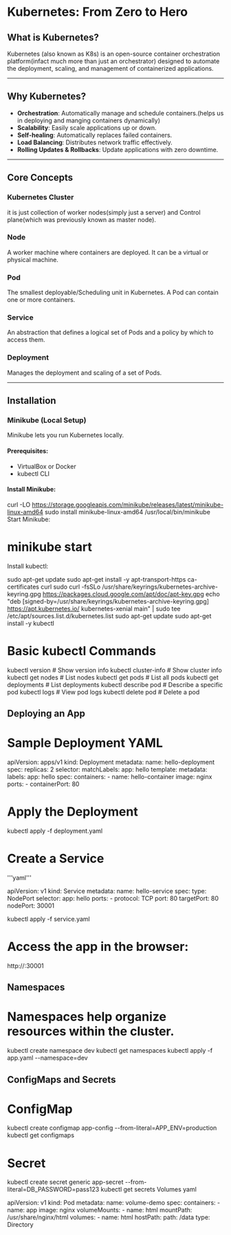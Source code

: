 # Kubernetes: From Zero to Hero

## What is Kubernetes?

Kubernetes (also known as K8s) is an open-source container orchestration platform(infact much more than just an orchestrator) designed to automate the deployment, scaling, and management of containerized applications.

---

## Why Kubernetes?

- **Orchestration**: Automatically manage and schedule containers.(helps us in deploying and manging containers dynamically)
- **Scalability**: Easily scale applications up or down.
- **Self-healing**: Automatically replaces failed containers.
- **Load Balancing**: Distributes network traffic effectively.
- **Rolling Updates & Rollbacks**: Update applications with zero downtime.

---

## Core Concepts

### Kubernetes Cluster 
   it is just collection of worker nodes(simply just a server) and Control plane(which was previously known as master node).

### Node
A worker machine where containers are deployed. It can be a virtual or physical machine.

### Pod
The smallest deployable/Scheduling unit in Kubernetes. A Pod can contain one or more containers.

### Service
An abstraction that defines a logical set of Pods and a policy by which to access them.

### Deployment
Manages the deployment and scaling of a set of Pods.

---

## Installation

### Minikube (Local Setup)
Minikube lets you run Kubernetes locally.

#### Prerequisites:
- VirtualBox or Docker
- kubectl CLI

#### Install Minikube:

curl -LO https://storage.googleapis.com/minikube/releases/latest/minikube-linux-amd64
sudo install minikube-linux-amd64 /usr/local/bin/minikube
Start Minikube:
    
    
    
# minikube start
Install kubectl:
    
    
    
sudo apt-get update
sudo apt-get install -y apt-transport-https ca-certificates curl
sudo curl -fsSLo /usr/share/keyrings/kubernetes-archive-keyring.gpg https://packages.cloud.google.com/apt/doc/apt-key.gpg
echo "deb [signed-by=/usr/share/keyrings/kubernetes-archive-keyring.gpg] https://apt.kubernetes.io/ kubernetes-xenial main" | sudo tee /etc/apt/sources.list.d/kubernetes.list
sudo apt-get update
sudo apt-get install -y kubectl


# Basic kubectl Commands
    
    
    
kubectl version                       # Show version info
kubectl cluster-info                  # Show cluster info
kubectl get nodes                     # List nodes
kubectl get pods                      # List all pods
kubectl get deployments               # List deployments
kubectl describe pod <pod-name>       # Describe a specific pod
kubectl logs <pod-name>               # View pod logs
kubectl delete pod <pod-name>         # Delete a pod



## Deploying an App
# Sample Deployment YAML
    
    
apiVersion: apps/v1
kind: Deployment
metadata:
  name: hello-deployment
spec:
  replicas: 2
  selector:
    matchLabels:
      app: hello
  template:
    metadata:
      labels:
        app: hello
    spec:
      containers:
        - name: hello-container
          image: nginx
          ports:
            - containerPort: 80


# Apply the Deployment
      
    
kubectl apply -f deployment.yaml


# Create a Service
'''yaml''' 
    
    
apiVersion: v1
kind: Service
metadata:
  name: hello-service
spec:
  type: NodePort
  selector:
    app: hello
  ports:
    - protocol: TCP
      port: 80
      targetPort: 80
      nodePort: 30001
    
    
    
kubectl apply -f service.yaml

# Access the app in the browser:
    
    
http://<minikube-ip>:30001


## Namespaces
# Namespaces help organize resources within the cluster.

    
    
    
kubectl create namespace dev
kubectl get namespaces
kubectl apply -f app.yaml --namespace=dev

## ConfigMaps and Secrets
# ConfigMap  
    
kubectl create configmap app-config --from-literal=APP_ENV=production
kubectl get configmaps


# Secret
    
    
    
kubectl create secret generic app-secret --from-literal=DB_PASSWORD=pass123
kubectl get secrets
Volumes
yaml
    
    
apiVersion: v1
kind: Pod
metadata:
  name: volume-demo
spec:
  containers:
    - name: app
      image: nginx
      volumeMounts:
        - name: html
          mountPath: /usr/share/nginx/html
  volumes:
    - name: html
      hostPath:
        path: /data
        type: Directory
